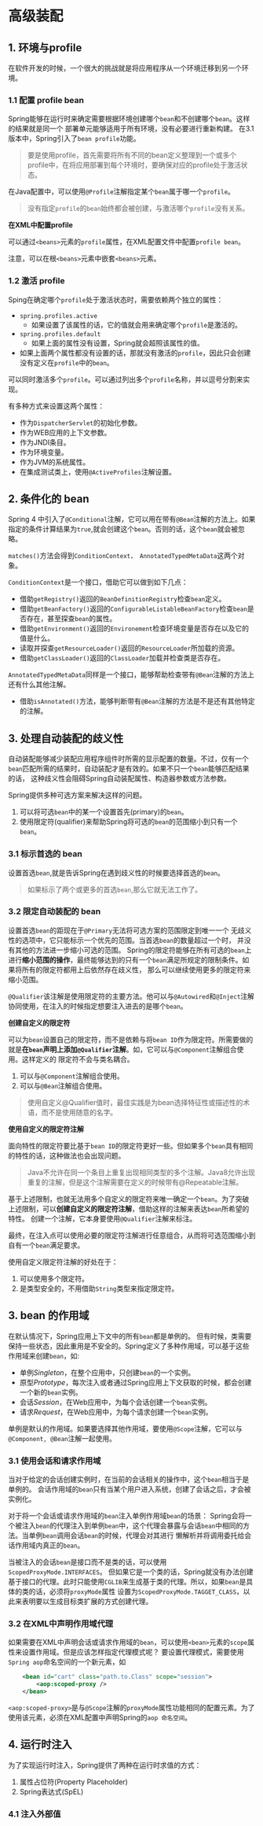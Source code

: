 # 高级装配

## 1. 环境与profile

在软件开发的时候，一个很大的挑战就是将应用程序从一个环境迁移到另一个环境。

### 1.1 配置 profile bean

Spring能够在运行时来确定需要根据环境创建哪个`bean`和不创建哪个`bean`。这样的结果就是同一个 部署单元能够适用于所有环境，没有必要进行重新构建。
在3.1 版本中，Spring引入了`bean profile`功能。

> 要是使用profile，首先需要将所有不同的bean定义整理到一个或多个profile中，在将应用部署到每个环境时，要确保对应的profile处于激活状态。

在Java配置中，可以使用`@Profile`注解指定某个`bean`属于哪一个`profile`。

> 没有指定`profile`的`bean`始终都会被创建，与激活哪个`profile`没有关系。

**在XML中配置profile**

可以通过`<beans>`元素的`profile`属性，在XML配置文件中配置`profile bean`。

注意，可以在根`<beans>`元素中嵌套`<beans>`元素。

### 1.2 激活 profile

Sping在确定哪个`profile`处于激活状态时，需要依赖两个独立的属性：
* `spring.profiles.active`
    * 如果设置了该属性的话，它的值就会用来确定哪个`profile`是激活的。
* `spring.profiles.default`  
    * 如果上面的属性没有设置，Spring就会超照该属性的值。
* 如果上面两个属性都没有设置的话，那就没有激活的`profile`，因此只会创建没有定义在`profile`中的`bean`。

可以同时激活多个`profile`。可以通过列出多个`profile`名称，并以逗号分割来实现。

有多种方式来设置这两个属性：
* 作为`DispatcherServlet`的初始化参数。
* 作为WEB应用的上下文参数。
* 作为JNDI条目。
* 作为环境变量。
* 作为JVM的系统属性。
* 在集成测试类上，使用`@ActiveProfiles`注解设置。

## 2. 条件化的 bean

Spring 4 中引入了`@Conditional`注解，它可以用在带有`@Bean`注解的方法上。如果指定的条件计算结果为`true`,就会创建这个`bean`。否则的话，这个`bean`就会被忽略。

`matches()`方法会得到`ConditionContext， AnnotatedTypedMetaData`这两个对象。

`ConditionContext`是一个接口，借助它可以做到如下几点：  
* 借助`getRegistry()`返回的`BeanDefinitionRegistry`检查`bean`定义。
* 借助`getBeanFactory()`返回的`ConfigurableListableBeanFactory`检查`bean`是否存在，甚至探查`bean`的属性。
* 借助`getEnvironment()`返回的`Environement`检查环境变量是否存在以及它的值是什么。
* 读取并探查`getResourceLoader()`返回的`ResourceLoader`所加载的资源。
* 借助`getClassLoader()`返回的`ClassLoader`加载并检查类是否存在。

`AnnotatedTypedMetaData`同样是一个接口，能够帮助检查带有`@Bean`注解的方法上还有什么其他注解。
* 借助`isAnnotated()`方法，能够判断带有`@Bean`注解的方法是不是还有其他特定的注解。

## 3. 处理自动装配的歧义性

自动装配能够减少装配应用程序组件时所需的显示配置的数量。不过，仅有一个`bean`匹配所需的结果时，自动装配才是有效的。如果不只一个`bean`能够匹配结果的话，
这种歧义性会阻碍Spring自动装配属性、构造器参数或方法参数。

Spring提供多种可选方案来解决这样的问题。
1. 可以将可选`bean`中的某一个设置首先(primary)的`bean`。
2. 使用限定符(qualifier)来帮助Spring将可选的`bean`的范围缩小到只有一个`bean`。

### 3.1 标示首选的 bean

设置首选`bean`,就是告诉Spring在遇到歧义性的时候要选择首选的`bean`。
> 如果标示了两个或更多的首选`bean`,那么它就无法工作了。

### 3.2 限定自动装配的 bean

设置首选`bean`的距现在于`@Primary`无法将可选方案的范围限定到唯一一个 无歧义性的选项中，它只能标示一个优先的范围。当首选`bean`的数量超过一个时，
并没有其他的方法进一步缩小可选的范围。
Spring的限定符能够在所有可选的`bean`上进行**缩小范围的操作**，最终能够达到的只有一个`bean`满足所规定的限制条件。如果将所有的限定符都用上后依然存在歧义性，
那么可以继续使用更多的限定符来缩小范围。

`@Qualifier`该注解是使用限定符的主要方法。他可以与`@Autowired`和`@Inject`注解协同使用，在注入的时候指定想要注入进去的是哪个`bean`。

**创建自定义的限定符**

可以为`bean`设置自己的限定符，而不是依赖与将`bean ID`作为限定符。所需要做的就是**在`bean`声明上添加`@Qualifier`注解**。如，它可以与`@Component`注解组合使用。这样定义的
限定符不会与类名耦合。

1. 可以与`@Component`注解组合使用。
2. 可以与`@Bean`注解组合使用。

> 使用自定义@Qualifier值时，最佳实践是为bean选择特征性或描述性的术语，而不是使用随意的名字。

**使用自定义的限定符注解**

面向特性的限定符要比基于`bean ID`的限定符更好一些。但如果多个`bean`具有相同的特性的话，这种做法也会出现问题。

> Java不允许在同一个条目上重复出现相同类型的多个注解。Java8允许出现重复的注解，但是这个注解需要在定义的时候带有@Repeatable注解。

基于上述限制，也就无法用多个自定义的限定符来唯一确定一个`bean`。为了突破上述限制，可以**创建自定义的限定符注解**，借助这样的注解来表达`bean`所希望的
特性。
创建一个注解，它本身要使用`@Qualifier`注解来标注。

最终，在注入点可以使用必要的限定符注解进行任意组合，从而将可选范围缩小到自有一个`bean`满足要求。

使用自定义限定符注解的好处在于：
1. 可以使用多个限定符。
2. 是类型安全的，不用借助`String`类型来指定限定符。

## 3. bean 的作用域

在默认情况下，Spring应用上下文中的所有`bean`都是单例的。
但有时候，类需要保持一些状态，因此重用是不安全的。Spring定义了多种作用域，可以基于这些作用域来创建`bean`，如:
* 单例*Singleton*，在整个应用中，只创建`bean`的一个实例。
* 原型*Prototype*，每次注入或者通过Spring应用上下文获取的时候，都会创建一个新的`bean`实例。
* 会话*Session*，在Web应用中，为每个会话创建一个`bean`实例。
* 请求*Request*，在Web应用中，为每个请求创建一个`bean`实例。

单例是默认的作用域。如果要选择其他作用域，要使用`@Scope`注解，它可以与`@Component, @Bean`注解一起使用。

### 3.1 使用会话和请求作用域

当对于给定的会话创建实例时，在当前的会话相关的操作中，这个`bean`相当于是单例的。
会话作用域的`bean`只有当某个用户进入系统，创建了会话之后，才会被实例化。

对于将一个会话或请求作用域的`bean`注入单例作用域`bean`的场景：
Spring会将一个被注入`bean`的代理注入到单例`bean`中，这个代理会暴露与会话`bean`中相同的方法。当单例`bean`调用会话`bean`的时候，代理会对其进行
懒解析并将调用委托给会话作用域内真正的`bean`。

当被注入的会话`bean`是接口而不是类的话，可以使用`ScopedProxyMode.INTERFACES`。
但如果它是一个类的话，Spring就没有办法创建基于接口的代理。此时只能使用`CGLIB`来生成基于类的代理。所以，如果`bean`是具体的类的话，必须将`proxyMode`属性
设置为`ScopedProxyMode.TAGGET_CLASS`，以此来表明要以生成目标类扩展的方式创建代理。

### 3.2 在XML中声明作用域代理

如果需要在XML中声明会话或请求作用域的`bean`，可以使用`<bean>`元素的`scope`属性来设置作用域。但是应该怎样指定代理模式呢？
要设置代理模式，需要使用`Spring aop`命名空间的一个新元素，如
```XML
    <bean id="cart" class="path.to.Class" scope="session">
        <aop:scoped-proxy />
    </bean>
```

`<aop:scoped-proxy>`是与`@Scope`注解的`proxyMode`属性功能相同的配置元素。为了使用该元素，必须在XML配置中声明Spring的`aop 命名空间`。

## 4. 运行时注入

为了实现运行时注入，Spring提供了两种在运行时求值的方式：
1. 属性占位符(Property Placeholder)
2. Spring表达式(SpEL)

### 4.1 注入外部值

